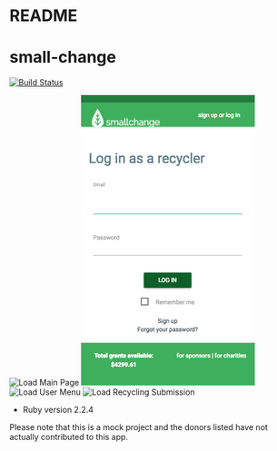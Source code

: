 
# README 

# small-change

[![Build Status](https://travis-ci.org/Jalindner/small-change.svg?branch=travis)](https://travis-ci.org/Jalindner/small-change)

![Load Main Page](readme-assets/main_page1.png) 
![Load Login](readme-assets/login.png) 
![Load User Menu](readme-assets/user_menu.png) 
![Load Recycling Submission](readme-assets/recycling_submission.png)  

* Ruby version
2.2.4

Please note that this is a mock project and the donors listed have not actually contributed to this app.
